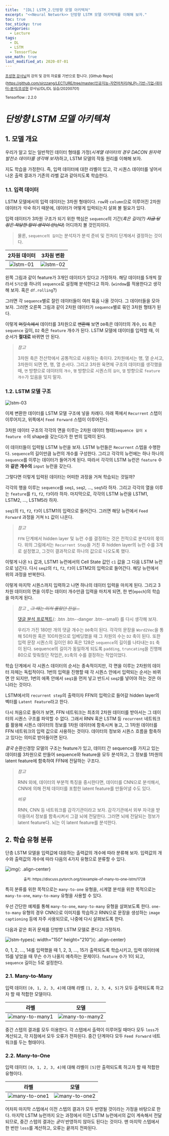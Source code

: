 ```yaml
---
title:  "[DL] LSTM_2.단방향 모델 아키텍쳐"
excerpt: "<<Neural Network>> 단방향 LSTM 모델 아키텍쳐를 이해해 보자."
toc: true
toc_sticky: true
categories:
  - Lecture
tags:
  - DL
  - LSTM
  - Tensorflow
use_math: true
last_modified_at: 2020-07-01
---
```




<sup> [조성현 강사님](https://blog.naver.com/chunjein)의 강의 및 강의 자료를 기반으로 합니다.</sup> <sup>[Github Repo](https://github.com/sirzzang/LECTURE/tree/master/인공지능-자연어처리(NLP)-기반-기업-데이터-분석/조성현 강사님/DL/DL 실습/20200701)</sup>

<sup>Tensorflow : 2.2.0</sup>

# _단방향 LSTM 모델 아키텍쳐_





## 1. 모델 개요



 우리가 알고 있는 일반적인 데이터 형태를 가정(*시계열 데이터의 경우 DACON 원자력 발전소 데이터를 생각해 보자*)하고, LSTM 모델의 작동 원리를 이해해 보자.

 지도 학습을 가정한다. 즉, 입력 데이터에 대한 라벨이 있고, 각 시퀀스 데이터를 넣어서 나온 출력 결과가 기존의 라벨 값과 같아지도록 학습한다.



### 1.1. 입력 데이터



 LSTM 모델에서의 입력 데이터는 3차원 형태이다. `row`와 `column`으로 이루어진 2차원 데이터가 *익숙* 하기 때문에, 데이터가 어떻게 입력되는지 살펴 볼 필요가 있다.

 입력 데이터가 3차원 구조가 되기 위한 핵심은 `sequence`의 기간(*혹은 길이(?) ~~지금 당장은 적당한 말이 생각이 안난다~~*) 어디까지 볼 것인지이다. 



>  물론, `sequence의 길이`는 분석자가 분석 준비 및 전처리 단계에서 결정하는 것이다.



|                     2차원 데이터                      |                      3차원 변환                       |
| :---------------------------------------------------: | :---------------------------------------------------: |
| ![lstm-01]({{site.url}}/assets/images/lstmbasic1.png) | ![lstm-02]({{site.url}}/assets/images/lstmbasic2.png) |



 왼쪽 그림과 같이 feature가 3개인 데이터가 있다고 가정하자. 해당 데이터를 5개씩 잘라서 `5기간`을 하나의 `sequence`로 설정해 분석한다고 하자. (`window`를 적용한다고 생각해 보자. 혹은 `df.rolling`?)

 그러면 각 `sequence`별로 잘린 데이터들이 여러 묶음 나올 것이다. 그 데이터들을 모아 보자. 그러면 오른쪽 그림과 같이 2차원 데이터가 `sequence`별로 묶인 3차원 형태가 된다. 

 이렇게 ~~머릿속에서~~ 데이터를 3차원으로 ~~변환해~~ 보면 `D0`축은 데이터의 개수, `D1` 축은 `sequence` 길이, `D2` 축은 `feature` 개수가 된다. LSTM 모델에 데이터를 입력할 때, 이 순서가 **절대로** 바뀌면 안 된다.



> *참고*
>
>   3차원 축은 전산학에서 공통적으로 사용하는 축이다. 2차원에서는 행, 열 순서고, 3차원이 되면 면, 행, 열 순서다. 그리고 3차원 육면체 구조의 데이터를 생각했을 때, `면` 방향으로 데이터의 `개수`, `행` 방향으로 시퀀스의 `길이`, `열` 방향으로 `feature 개수`가 있음을 잊지 말자.





### 1.2. LSTM 모델 구조



![lstm-03]({{site.url}}/assets/images/lstmbasic3.png)



 이제 변환한 데이터를 LSTM 모델 구조에 넣을 차례다. 아래 쪽에서 `Recurrent` 스텝이 이루어지고, 위쪽에서 `Feed Forward` 스텝이 이루어진다.

 

  3차원 데이터 구조의 각각의 면을 이루는 2차원 데이터 형태(`sequence 길이 x feature 수`의 shape을 갖는다)가 한 번의 입력이 된다.

 이 데이터들이 입력될 LSTM 뉴런을 보자. LSTM 뉴런들은 `Recurrent` 스텝을 수행한다. `sequence`의 길이만큼 뉴런의 개수를 구성한다. 그리고 각각의 뉴런에는 하나 하나의 `sequence`를 이루는 데이터가 들어가게 된다. 따라서 각각의 LSTM 뉴런은 `feature` 수와 **같은 개수의** `input` 뉴런을 갖는다.

 

 그렇다면 이렇게 입력된 데이터는 어떠한 과정을 거쳐 학습되는 것일까?

 각각의 행을 이루는 `sequence`를 `seq1`, `seq2`, ..., `seq5`라 하자. 그리고 각각의 열을 이루는 `feature`를 `f1`, `f2`, `f3`이라 하자. 마지막으로, 각각의 LSTM 뉴런을 LSTM1, LSTM2, ..., LSTM5라 하자.

 `seq1`의 `f1`, `f2`, `f3`이 LSTM1의 입력으로 들어간다. 그러면 해당 뉴런에서 `Feed Forward` 과정을 거쳐 `h1` 값이 나온다.



> *참고*
>
>  `FFN` 단계에서 hidden layer 및 뉴런 수를 결정하는 것은 전적으로 분석자의 몫이다. 위의 그림에서는 `Recurrent Step`을 거친 후 hidden layer의 뉴런 수를 3개로 설정했고, 그것이 결과적으로 하나의 값으로 나오도록 했다.



 이렇게 나온 `h1` 값과, LSTM1 뉴런에서의 Cell State 값인 `c1` 값을 그 다음 LSTM 뉴런으로 넘긴다. 다시 `seq2`의 `f1`, `f2`, `f3`이 LSTM2의 입력으로 들어간다. 해당 뉴런에서 위의 과정을 반복한다.



 이렇게 마지막 시퀀스까지 입력하고 나면 하나의 데이터 입력을 마치게 된다. 그리고 3차원 데이터의 면을 이루는 데이터 개수만큼 입력을 마치게 되면, 한 번(`epoch`)의 학습을 마치게 된다.



> *참고* _ ~~*그 때는 미처 몰랐던 진실...*~~
>
>   [댓글 분석 프로젝트](https://github.com/High-Bee/WebcommentNLP){: .btn .btn--danger .btn--small} 를 다시 생각해 보자. 
>
>  우리가 가진 180만 개의 댓글 개수는 `D0`축이 된다. 각각의 문장을 `Word2Vec`을 통해 50차원 혹은 100차원으로 임베딩했을 때 그 차원의 수는 `D2` 축이 된다. 또한 입력 문장 시퀀스의 길이인 80 혹은 128은 `sequence`의 길이를 나타내는 `D1` 축이 된다. sequence의 길이가 동일하게 되도록 `padding`, `truncating`을 진행해 80으로 맞춰줬던 작업은, `D1`축의 수를 결정하는 작업이었다.

 

 학습 단계에서 각 시퀀스 데이터의 순서는 종속적이지만, 각 면을 이루는 2차원의 데이터 자체는 독립적이다. 1번의 입력을 진행할 때 각 시퀀스 안에서 입력되는 순서는 바뀌면 안 되지만, 1번의 에폭 안에서 `seq1`을 먼저 넣고 반드시 `seq2`를 넣어야 하는 것은 아니라는 것이다. 



 LSTM에서의 `recurrent step`의 출력이자 FFN의 입력으로 들어갈 hidden layer의 벡터를 `Latent Feature`라고 한다.

 다시 처음으로 돌아가 보면, FFN 네트워크는 최초의 2차원 데이터를 받아서는 그 데이터의 시퀀스 구조를 파악할 수 없다. 그래서 RNN 혹은 LSTM 등 `recurrent` 네트워크를 활용해 시퀀스 데이터의 정보를 1차원 데이터에 함축시켜 놓고, 그 1차원 데이터를 FFN 네트워크의 입력 값으로 사용하는 것이다. 데이터의 정보와 시퀀스 흐름을 함축하고 있다는 의미로 받아들이면 된다.

 *결국*  순환신경망 모델의 구조는 feature가 있고, 데이터 간 sequence를 가지고 있는 데이터를 3차원으로 만들어 sequence와 feature을 모두 분석하고, 그 정보를 1차원의 latent feature에 함축하여 FFN에 전달하는 구조다.





> *참고*
>
>  RNN 외에, 데이터의 부분적 특징을 중시한다면, 데이터를 CNN으로 분석해서, CNN에 의해 전체 데이터를 포함한 latent feature를 만들어낼 수도 있다.
>
> 
>
> *비유*
>
>  RNN, CNN 등 네트워크를 감각기관이라고 보자. 감각기관에서 외부 자극을 받아들여서 정보를 함축시켜서 그걸 뇌에 전달한다. 그러면 뇌에 전달되는 정보가 latent feature다. 뇌는 이 latent feature를 분석한다.





## 2. 학습 유형 분류



 단층 LSTM 모델을 입력값에 대응하는 출력값의 개수에 따라 분류해 보자.  입력값의 개수와 출력값의 개수에 따라 다음의 4가지 유형으로 분류할 수 있다.



![img]({{site.url}}/assets/images/6415da0424dd66f2f5b134709b92baa59e604c55_2_690x215.jpg){: .align-center}

<center><sup>출처: https://discuss.pytorch.org/t/example-of-many-to-one-lstm/1728</sup></center>



 특히 분류를 위한 목적으로는 `many-to-one` 유형을, 시게열 분석을 위한 목적으로는 `many-to-one`, `many-to-many` 유형을 사용할 수 있다.

 우선 간단한 예제를 통해 `many-to-one`, `many-to-many` 유형을 살펴보도록 한다. `one-to-many` 유형의 경우 CNN으로 이미지를 학습하고 RNN으로 문장을 생성하는 `image captioning` 등에 자주 사용되므로, 나중에 다시 살펴보도록 한다.



 다음과 같은 회귀 문제를 단방향 LSTM 모델로 푼다고 가정하자.



![lstm-types]({{site.url}}/assets/images/lstmbasic4.png){: width="150" height="210"}{: .align-center}



  0, 1, 2, ..., 14를 입력했을 때 1, 2, 3, ..., 15가 출력되도록 학습시키고, 입력 데이터에 15를 넣었을 때 무슨 수가 나올지 예측하는 문제이다. `feature` 수가 1이 되고, `sequence` 길이는 5로 설정한다. 

 

### 2.1.  Many-to-Many



 입력 데이터 `[0, 1, 2, 3, 4]`에 대해 라벨 `[1, 2, 3, 4, 5]`가 모두 출력되도록 하고자 할 때 적합한 모델이다.



|                             라벨                             |                             모델                             |
| :----------------------------------------------------------: | :----------------------------------------------------------: |
| ![many-to-many1]({{site.url}}/assets/images/lstmmanytomany.png) | ![many-to-many2]({{site.url}}/assets/images/lstmmanytomany2.png) |



 중간 스텝의 결과를 모두 이용한다. 각 스텝에서 출력이 이루어질 때마다 모두 `loss`가 계산되고, 각 지점에서 모두 오류가 전파된다. 중간 단계마다 모두 `Feed Forward` 네트워크를 두는 형태이다.



### 2.2. Many-to-One



 입력 데이터 `[0, 1, 2, 3, 4]`에 대해 라벨이 `[5]`만 출력되도록 하고자 할 때 적합한 유형이다.



|                             라벨                             |                             모델                             |
| :----------------------------------------------------------: | :----------------------------------------------------------: |
| ![many-to-one1]({{site.url}}/assets/images/lstmmanytoone.png) | ![many-to-one2]({{site.url}}/assets/images/lstmmanytoone2.png) |



 어차피 마지막 스텝에서 이전 스텝의 결과가 모두 반영될 것이라는 가정을 바탕으로 한다. 마지막 LSTM 뉴런까지 오는 과정에서 이전 LSTM 뉴런에서의 값이 계속해서 전달되므로, 중간 스텝의 결과는 *굳이* 반영하지 않아도 된다는 것이다. 맨 마지막 스텝에서 한 번만 `loss`를 계산하고, 오류는 끝까지 전파된다. 






